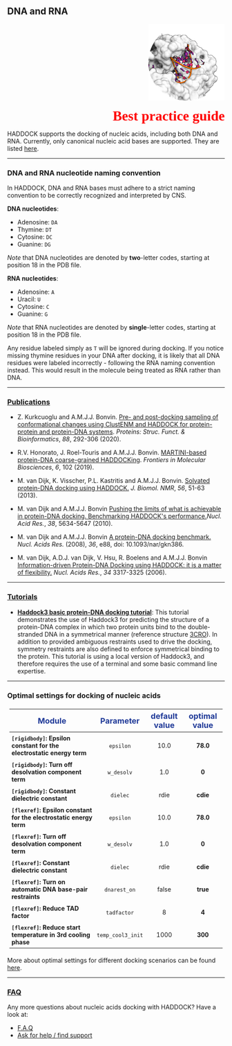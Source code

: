 ## DNA and RNA

<p align="right">
  <img src="./bound_dna.png" />
</p>

<p style='text-align: right; font-family: "PT Sans"; font-weight: 600;'> <font  size="6" color="RED" >Best practice guide</font></p>

HADDOCK supports the docking of nucleic acids, including both DNA and RNA. Currently, only canonical nucleic acid bases are supported. They are listed [here](https://wenmr.science.uu.nl/haddock2.4/library).

<hr>

### DNA and RNA nucleotide naming convention


In HADDOCK, DNA and RNA bases must adhere to a strict naming convention to be correctly recognized and interpreted by CNS. 


**DNA nucleotides**:
- Adenosine: `DA`
- Thymine: `DT`
- Cytosine: `DC`
- Guanine: `DG`

*Note* that DNA nucleotides are denoted by **two**-letter codes, starting at position 18 in the PDB file.

**RNA nucleotides**:
- Adenosine: `A`
- Uracil: `U`
- Cytosine: `C`
- Guanine: `G`

*Note* that RNA nucleotides are denoted by **single**-letter codes, starting at position 18 in the PDB file.

Any residue labeled simply as `T` will be ignored during docking. 
If you notice missing thymine residues in your DNA after docking, it is likely that all DNA residues were labeled incorrectly - following the RNA naming convention instead. 
This would result in the molecule being treated as RNA rather than DNA.

<hr>

### [Publications](../publications.md)

* Z. Kurkcuoglu and A.M.J.J. Bonvin. [Pre- and post-docking sampling of conformational changes using ClustENM and HADDOCK for protein-protein and protein-DNA systems](https://doi.org/10.1002/prot.25802). _Proteins: Struc. Funct. &amp; Bioinformatics_, *88*, 292-306 (2020).

* R.V. Honorato, J. Roel-Touris and A.M.J.J. Bonvin. [MARTINI-based protein-DNA coarse-grained HADDOCKing](https://doi.org/10.3389/fmolb.2019.00102). _Frontiers in Molecular Biosciences_, *6*, 102 (2019).

* M. van Dijk, K. Visscher, P.L. Kastritis and A.M.J.J. Bonvin.
[Solvated protein-DNA docking using HADDOCK.](https://doi.org/doi:10.1007/s10858-013-9734-x)
_J. Biomol. NMR_, *56*, 51-63 (2013).


* M. van Dijk and A.M.J.J. Bonvin
[Pushing the limits of what is achievable in protein-DNA docking. Benchmarking HADDOCK's performance.](https://doi.org/doi:10.1093/nar/gkq222)_Nucl. Acid Res._, *38*, 5634-5647 (2010).

* M. van Dijk and A.M.J.J. Bonvin
[A protein-DNA docking benchmark.](https://doi.org/doi:10.1093/nar/gkn386)
_Nucl. Acids Res._ (2008), *36*, e88, doi: 10.1093/nar/gkn386.

* M. van Dijk, A.D.J. van Dijk, V. Hsu, R. Boelens and A.M.J.J. Bonvin
[Information-driven Protein-DNA Docking using HADDOCK: it is a matter of flexibility.](https://doi.org/doi:10.1093/nar/gkl412)
_Nucl. Acids Res._, *34* 3317-3325 (2006).

<hr>

### [Tutorials](../tutorials.md)

* [**Haddock3 basic protein-DNA docking tutorial**](https://www.bonvinlab.org/education/HADDOCK3/HADDOCK3-protein-DNA-basic):
 This tutorial demonstrates the use of Haddock3 for predicting the structure of a protein-DNA complex in which two protein units bind to the double-stranded DNA in a symmetrical manner (reference structure [3CRO](https://www.rcsb.org/structure/3CRO)).
 In addition to provided ambiguous restraints used to drive the docking, symmetry restraints are also defined to enforce symmetrical binding to the protein.
 This tutorial is using a local version of Haddock3, and therefore requires the use of a terminal and some basic command line expertise.

<hr>

### Optimal settings for docking of nucleic acids

<style>
table, th, td {
    padding: 5px;
}
</style>


|<font size="4" color="#203A98">Module</font>|<font size="4" color="#203A98">Parameter</font>| <font size="4" color="#203A98" >default value</font>|<font size="4" color="#203A98">optimal value</font> |
|-|:-:|:-:|:-:| 
|**`[rigidbody]`: Epsilon constant for the electrostatic energy term** | <code>epsilon</code>|  10.0 | **78.0** |   
|**`[rigidbody]`: Turn off desolvation component term** | <code>w_desolv</code>|  1.0 | **0** | 
|**`[rigidbody]`: Constant dielectric constant** | <code>dielec</code>|  rdie | **cdie** | 
|**`[flexref]`: Epsilon constant for the electrostatic energy term** | <code>epsilon</code>| 10.0| **78.0** |  
|**`[flexref]`: Turn off desolvation component term** | <code>w_desolv</code>|  1.0 | **0** | 
|**`[flexref]`: Constant dielectric constant** | <code>dielec</code>|  rdie | **cdie** | 
|**`[flexref]`: Turn on automatic DNA base-pair restraints** | <code>dnarest_on</code>|  false | **true** | 
|**`[flexref]`: Reduce TAD factor** | <code>tadfactor</code>|  8 | **4** | 
|**`[flexref]`: Reduce start temperature in 3rd cooling phase** | <code>temp_cool3_init</code>|  1000 | **300** | 


More about optimal settings for different docking scenarios can be found [here](https://wenmr.science.uu.nl/haddock2.4/settings#optimal).

<hr>

### [FAQ](../faq.md)

Any more questions about nucleic acids docking with HADDOCK?
Have a look at:
- [F.A.Q](../faq.md)
- [Ask for help / find support](../info.md)
